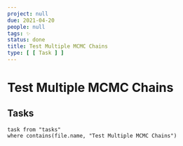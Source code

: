 ```yaml
---
project: null
due: 2021-04-20
people: null
tags: ✨
status: done
title: Test Multiple MCMC Chains
type: [ [ Task ] ]
---
```


# Test Multiple MCMC Chains

## Tasks

```dataview
task from "tasks"
where contains(file.name, "Test Multiple MCMC Chains")
```